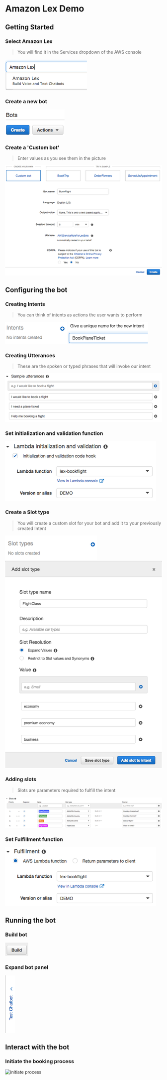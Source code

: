 # Amazon Lex Demo

## Getting Started

### Select Amazon Lex
> You will find it in the Services dropdown of the AWS console

![amazon lex][amazon_lex_image]

### Create a new bot
![create bot][create_bot_image]

### Create a 'Custom bot'
> Enter values as you see them in the picture

![custom bot][custom_bot_image]

## Configuring the bot

### Creating Intents
> You can think of intents as actions the user wants to perform

![create intent][create_intent_image]
![name intent][name_intent_image]

### Creating Utterances
> These are the spoken or typed phrases that will invoke our intent

![add utterance][add_utterance_image]

### Set initialization and validation function

![lambda validation][lambda_validation_image]

### Create a Slot type
> You will create a custom slot for your bot and add it to your previously created Intent

![create slot][create_slot_image]
![add slot][add_slot_image]

### Adding slots
> Slots are parameters required to fulfill the intent

![add slots][add_slots_image]

### Set Fulfillment function

![fulfillment action][fulfillment_action_image]

## Running the bot

### Build bot
![build bot][build_bot_image]

### Expand bot panel
![expand panel][expand_panel_image]

## Interact with the bot

### Initiate the booking process
![initiate process][initiate_process_image]

[amazon_lex_image]: ./images/amazon_lex.png
[create_bot_image]: ./images/create_bot.png
[custom_bot_image]: ./images/custom_bot.png
[create_intent_image]: ./images/create_intent.png
[name_intent_image]: ./images/name_intent.png
[add_utterance_image]: ./images/add_utterances.png
[lambda_validation_image]: ./images/lambda_validation.png
[create_slot_image]: ./images/create_slot.png
[add_slot_image]: ./images/add_slot.png
[add_slots_image]: ./images/add_slots.png
[fulfillment_action_image]: ./images/fulfillment_action.png
[build_bot_image]: ./images/build_bot.png
[expand_panel_image]: ./images/expand_panel.png
[initiate_process_image]: ./images/initiate_process.png
